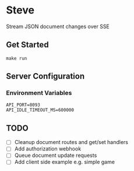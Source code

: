 # Steve
Stream JSON document changes over SSE

## Get Started
```
make run
```
## Server Configuration

### Environment Variables
```
API_PORT=8093
API_IDLE_TIMEOUT_MS=600000
```
## TODO
- [ ] Cleanup document routes and get/set handlers
- [ ] Add authorization webhook
- [ ] Queue document update requests
- [ ] Add client side example e.g. simple game
